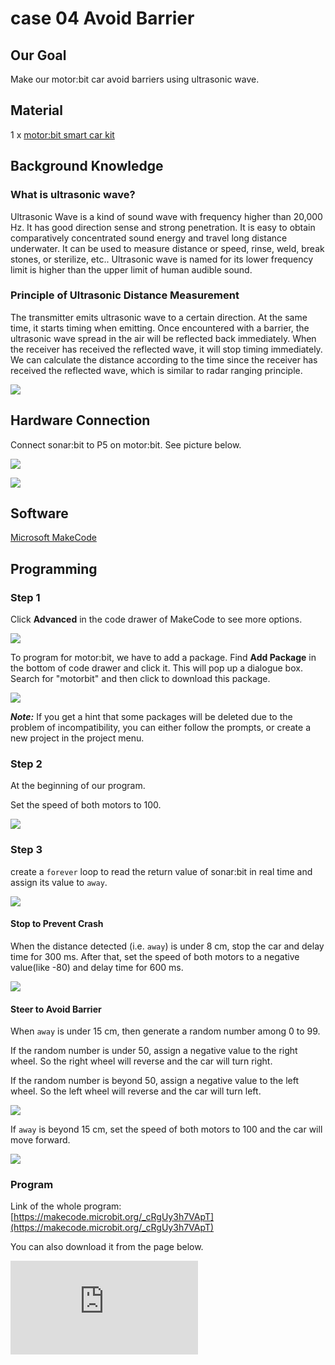 ﻿# case 04 Avoid Barrier

## Our Goal

 Make our motor:bit car avoid barriers using ultrasonic wave.


## Material

 1 x [motor:bit smart car kit](https://www.elecfreaks.com/motor-bit-acrylic-smart-car-kit.html)


## Background Knowledge


### What is ultrasonic wave?

 Ultrasonic Wave is a kind of sound wave with frequency higher than 20,000 Hz. It has good direction sense and strong penetration. It is easy to obtain comparatively concentrated sound energy and travel long distance underwater. It can be used to measure distance or speed, rinse, weld, break stones, or sterilize, etc.. Ultrasonic wave is named for its lower frequency limit is higher than the upper limit of human audible sound.

### Principle of Ultrasonic Distance Measurement

 The transmitter emits ultrasonic wave to a certain direction. At the same time, it starts timing when emitting. Once encountered with a barrier, the ultrasonic wave spread in the air will be reflected back immediately. When the receiver has received the reflected wave, it will stop timing immediately. We can calculate the distance according to the time since the receiver has received the reflected wave, which is similar to radar ranging principle.

![](https://wiki-media-ef.oss-cn-hongkong.aliyuncs.com/i18n/en/docusaurus-plugin-content-docs/current/microbit/microbit-smart-car/microbit-motorbit-smart-car-kit/images/8K6u2ce.jpg)


## Hardware Connection


Connect sonar:bit to P5 on motor:bit. See picture below.

![](https://wiki-media-ef.oss-cn-hongkong.aliyuncs.com/i18n/en/docusaurus-plugin-content-docs/current/microbit/microbit-smart-car/microbit-motorbit-smart-car-kit/images/t4vFZ0y.jpg)

![](https://wiki-media-ef.oss-cn-hongkong.aliyuncs.com/i18n/en/docusaurus-plugin-content-docs/current/microbit/microbit-smart-car/microbit-motorbit-smart-car-kit/images/kzPngGo.jpg)


## Software

[Microsoft MakeCode](https://makecode.microbit.org/#)


## Programming


### Step 1
Click **Advanced** in the code drawer of MakeCode to see more options.

![](https://wiki-media-ef.oss-cn-hongkong.aliyuncs.com/i18n/en/docusaurus-plugin-content-docs/current/microbit/microbit-smart-car/microbit-motorbit-smart-car-kit/images/LjMR5IU.png)

To program for motor:bit, we have to add a package. Find **Add Package** in the bottom of code drawer and click it. This will pop up a dialogue box. Search for "motorbit" and then click to download this package.

![](https://wiki-media-ef.oss-cn-hongkong.aliyuncs.com/i18n/en/docusaurus-plugin-content-docs/current/microbit/microbit-smart-car/microbit-motorbit-smart-car-kit/images/XDlSfIS.png)

***Note:*** If you get a hint that some packages will be deleted due to the problem of incompatibility, you can either follow the prompts, or create a new project in the project menu.

### Step 2

At the beginning of our program.

Set the speed of both motors to 100.

![](https://wiki-media-ef.oss-cn-hongkong.aliyuncs.com/i18n/en/docusaurus-plugin-content-docs/current/microbit/microbit-smart-car/microbit-motorbit-smart-car-kit/images/DaYNrl0.png)

### Step 3

create a `forever` loop to read the return value of sonar:bit in real time and assign its value to `away`.

![](https://wiki-media-ef.oss-cn-hongkong.aliyuncs.com/i18n/en/docusaurus-plugin-content-docs/current/microbit/microbit-smart-car/microbit-motorbit-smart-car-kit/images/Gfg2LZo.png)

#### Stop to Prevent Crash

When the distance detected (i.e. `away`) is under 8 cm, stop the car and delay time for 300 ms. After that, set the speed of both motors to a negative value(like -80) and delay time for 600 ms.

![](https://wiki-media-ef.oss-cn-hongkong.aliyuncs.com/i18n/en/docusaurus-plugin-content-docs/current/microbit/microbit-smart-car/microbit-motorbit-smart-car-kit/images/QbwndAz.png)

#### Steer to Avoid Barrier

When `away` is under 15 cm, then generate a random number among 0 to 99.

If the random number is under 50, assign a negative value to the right wheel. So the right wheel will reverse and the car will turn right.

If the random number is beyond 50, assign a negative value to the left wheel. So the left wheel will reverse and the car will turn left.

![](https://wiki-media-ef.oss-cn-hongkong.aliyuncs.com/i18n/en/docusaurus-plugin-content-docs/current/microbit/microbit-smart-car/microbit-motorbit-smart-car-kit/images/F5WjT9e.png)

If `away` is beyond 15 cm, set the speed of both motors to 100 and the car will move forward.

![](https://wiki-media-ef.oss-cn-hongkong.aliyuncs.com/i18n/en/docusaurus-plugin-content-docs/current/microbit/microbit-smart-car/microbit-motorbit-smart-car-kit/images/WRmK7A5.png)

### Program

Link of the whole program: [https://makecode.microbit.org/_cRgUy3h7VApT](https://makecode.microbit.org/_cRgUy3h7VApT)

You can also download it from the page below.

<div
    style={{
        position: 'relative',
        paddingBottom: '60%',
        overflow: 'hidden',
    }}
>
    <iframe
        src="https://makecode.microbit.org/_cRgUy3h7VApT"
        frameborder="0"
        sandbox="allow-popups allow-forms allow-scripts allow-same-origin"
        style={{
            position: 'absolute',
            width: '100%',
            height: '100%',
        }}
    />
</div>

## Result

 After powered on, the car will move forward at the speed of 100.
 When the barrier distance(i.e. `away`) is under 8 cm but not equal to 0 cm, the car will stop for 0.3 second and then start reversing.
 When the barrier distance is under 15 cm, the car will turn left or right randomly to avoid barrier.
 For other situations, the car will move forward at the speed of 100.


## Think



## FAQ



## Relative Readings
